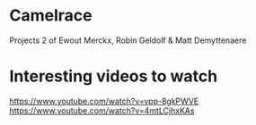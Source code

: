 Camelrace
=========

Projects 2 of Ewout Merckx, Robin Geldolf &amp; Matt Demyttenaere

# Interesting videos to watch
https://www.youtube.com/watch?v=vpp-8gkPWVE <br>
https://www.youtube.com/watch?v=4mtLCjhxKAs


